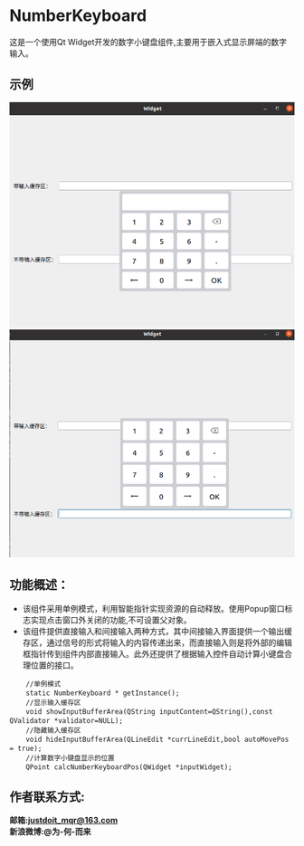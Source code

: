# NumberKeyboard
这是一个使用Qt Widget开发的数字小键盘组件,主要用于嵌入式显示屏端的数字输入。
## 示例
![1.png](./screenshot/1.png)
![2.png](./screenshot/2.png)
## 功能概述：
* 该组件采用单例模式，利用智能指针实现资源的自动释放。使用Popup窗口标志实现点击窗口外关闭的功能,不可设置父对象。
* 该组件提供直接输入和间接输入两种方式，其中间接输入界面提供一个输出缓存区，通过信号的形式将输入的内容传递出来，而直接输入则是将外部的编辑框指针传到组件内部直接输入。此外还提供了根据输入控件自动计算小键盘合理位置的接口。
```
    //单例模式
    static NumberKeyboard * getInstance();
    //显示输入缓存区
    void showInputBufferArea(QString inputContent=QString(),const QValidator *validator=NULL);
    //隐藏输入缓存区
    void hideInputBufferArea(QLineEdit *currLineEdit,bool autoMovePos = true);
    //计算数字小键盘显示的位置
    QPoint calcNumberKeyboardPos(QWidget *inputWidget);
```
## 作者联系方式:
**邮箱:justdoit_mqr@163.com**  
**新浪微博:@为-何-而来**  
